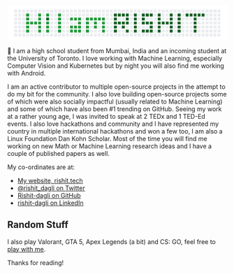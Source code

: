 ![Intro Image](https://raw.githubusercontent.com/Rishit-dagli/Rishit-dagli/master/images/header_image.png)

👋 I am a high school student from Mumbai, India and an incoming student at the University of Toronto.
I love working with Machine Learning, especially Computer Vision and Kubernetes but by night you will also find me working with Android.

I am an active contributor to multiple open-source projects in the attempt to do my bit for the community.
I also love building open-source projects some of which were also socially impactful (usually related to Machine Learning) and some of which have also been #1 trending on GitHub.
Seeing my work at a rather young age, I was invited to speak at 2 TEDx and 1 TED-Ed events. I also love hackathons and community and I have represented my country in multiple international hackathons and won a few too, I am also a Linux Foundation Dan Kohn Scholar.
Most of the time you will find me working on new Math or Machine Learning research ideas and I have a couple of published papers as well.

My co-ordinates are at:
- [My website, rishit.tech](https://www.rishit.tech/)
- [@rishit_dagli on Twitter](https://twitter.com/rishit_dagli)
- [Rishit-dagli on GitHub](https://github.com/Rishit-dagli)
- [rishit-dagli on LinkedIn](https://www.linkedin.com/in/rishit-dagli/)

## Random Stuff

I also play Valorant, GTA 5, Apex Legends (a bit) and CS: GO, feel free to [play with me](https://www.rishit.tech/gaming).

Thanks for reading!